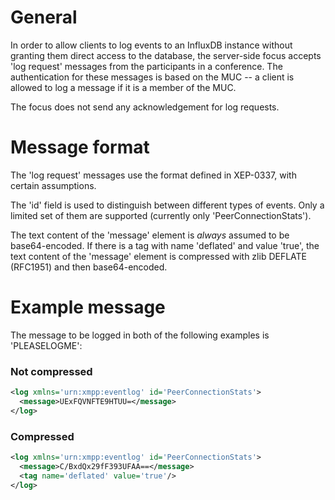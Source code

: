 # General
In order to allow clients to log events to an InfluxDB instance without
granting them direct access to the database, the server-side focus accepts 'log
request' messages from the participants in a conference. The authentication for
these messages is based on the MUC -- a client is allowed to log a message if
it is a member of the MUC.

The focus does not send any acknowledgement for log requests.

# Message format
The 'log request' messages use the format defined in XEP-0337, with certain
assumptions. 

The 'id' field is used to distinguish between different types of events. Only
a limited set of them are supported (currently only 'PeerConnectionStats').

The text content of the 'message' element is *always* assumed to be 
base64-encoded. If there is a tag with name 'deflated' and value 'true',
the text content of the 'message' element is compressed with zlib DEFLATE
(RFC1951) and then base64-encoded.

# Example message
The message to be logged in both of the following examples is 'PLEASELOGME':

### Not compressed
```xml
<log xmlns='urn:xmpp:eventlog' id='PeerConnectionStats'>
  <message>UExFQVNFTE9HTUU=</message>
</log>
```

### Compressed
```xml
<log xmlns='urn:xmpp:eventlog' id='PeerConnectionStats'>
  <message>C/BxdQx29fF393UFAA==</message>
  <tag name='deflated' value='true'/>
</log>
```

